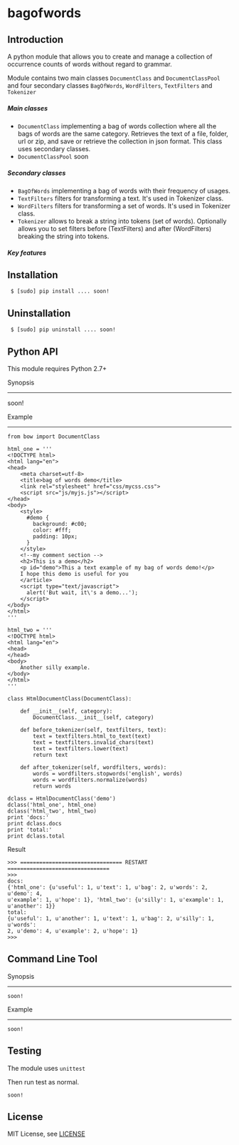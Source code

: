 # bagofwords

Introduction
------------

A python module that allows you to create and manage a collection of occurrence counts of words without regard to grammar.

Module contains two main classes ```DocumentClass``` and ```DocumentClassPool``` and four secondary classes ```BagOfWords```, ```WordFilters```, ```TextFilters``` and ```Tokenizer``` 

##### Main classes

* ```DocumentClass``` implementing a bag of words collection where all the bags of words are the same category. Retrieves the text of a file, folder, url or zip, and save or retrieve the collection in json format. This class uses secondary classes.
* ```DocumentClassPool``` soon

##### Secondary classes

* ```BagOfWords``` implementing a bag of words with their frequency of usages.
* ```TextFilters``` filters for transforming a text. It's used in Tokenizer class.
* ```WordFilters``` filters for transforming a set of words. It's used in Tokenizer class.
* ```Tokenizer``` allows to break a string into tokens (set of words). Optionally allows you to set filters before (TextFilters) and after (WordFilters) breaking the string into tokens.

##### Key features


Installation
------------

```
 $ [sudo] pip install .... soon!
```

Uninstallation
--------------

```
 $ [sudo] pip uninstall .... soon!
```


Python API
----------

This module requires Python 2.7+ 

Synopsis
********

soon!


Example
*******

```
from bow import DocumentClass

html_one = '''
<!DOCTYPE html>
<html lang="en">
<head>
	<meta charset=utf-8>
	<title>bag of words demo</title>
	<link rel="stylesheet" href="css/mycss.css">
	<script src="js/myjs.js"></script>
</head>
<body>
	<style>
	  #demo {
		background: #c00;
		color: #fff;
		padding: 10px;
	  }
	</style>
	<!--my comment section -->
	<h2>This is a demo</h2>
	<p id="demo">This a text example of my bag of words demo!</p>
	I hope this demo is useful for you 
	</article>
	<script type="text/javascript">
	  alert('But wait, it\'s a demo...');
	</script>
</body>
</html>
'''

html_two = '''
<!DOCTYPE html>
<html lang="en">
<head>
</head>
<body>
    Another silly example.
</body>
</html>
'''

class HtmlDocumentClass(DocumentClass):

    def __init__(self, category):
        DocumentClass.__init__(self, category)

    def before_tokenizer(self, textfilters, text):
        text = textfilters.html_to_text(text)
        text = textfilters.invalid_chars(text)
        text = textfilters.lower(text)
        return text

    def after_tokenizer(self, wordfilters, words):
        words = wordfilters.stopwords('english', words)
        words = wordfilters.normalize(words)
        return words
            
dclass = HtmlDocumentClass('demo')
dclass('html_one', html_one)
dclass('html_two', html_two)
print 'docs:'
print dclass.docs
print 'total:'
print dclass.total
```

Result

```
>>> ================================ RESTART ================================
>>> 
docs:
{'html_one': {u'useful': 1, u'text': 1, u'bag': 2, u'words': 2, u'demo': 4, 
u'example': 1, u'hope': 1}, 'html_two': {u'silly': 1, u'example': 1, u'another': 1}}
total:
{u'useful': 1, u'another': 1, u'text': 1, u'bag': 2, u'silly': 1, u'words': 
2, u'demo': 4, u'example': 2, u'hope': 1}
>>> 
```


Command Line Tool
-----------------

Synopsis
********

```
soon!
```

Example
*******

```
soon!
```

Testing
-------
The module uses ```unittest```

Then run test as normal.

```
soon!
```

License
-------
MIT License, see [LICENSE](https://github.com/dmiro/bagofwords/blob/master/LICENSE)

